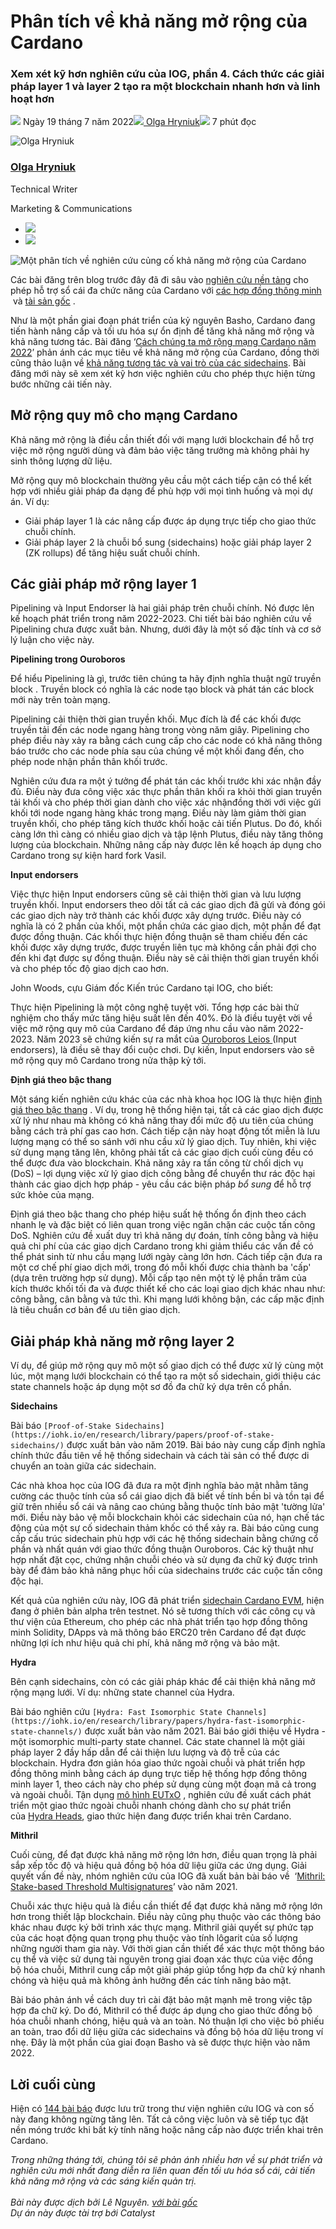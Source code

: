 # Phân tích về khả năng mở rộng của Cardano

### **Xem xét kỹ hơn nghiên cứu của IOG, phần 4. Cách thức các giải pháp layer 1 và layer 2 tạo ra một blockchain nhanh hơn và linh hoạt hơn**

![](img/2022-07-19-an-analysis-of-the-research-underpinning-cardanos-scalability.002.png) Ngày 19 tháng 7 năm 2022![](img/2022-07-19-an-analysis-of-the-research-underpinning-cardanos-scalability.002.png)[ Olga Hryniuk](/en/blog/authors/olga-hryniuk/page-1/)![](img/2022-07-19-an-analysis-of-the-research-underpinning-cardanos-scalability.003.png) 7 phút đọc

![Olga Hryniuk](img/2022-07-19-an-analysis-of-the-research-underpinning-cardanos-scalability.004.png)[](/en/blog/authors/olga-hryniuk/page-1/)

### [**Olga Hryniuk**](/en/blog/authors/olga-hryniuk/page-1/)

Technical Writer

Marketing &amp; Communications

- ![](img/2022-07-19-an-analysis-of-the-research-underpinning-cardanos-scalability.005.png)[](https://www.linkedin.com/in/olga-hryniuk-1094a3160/ "LinkedIn")
- ![](img/2022-07-19-an-analysis-of-the-research-underpinning-cardanos-scalability.006.png)[](https://github.com/olgahryniuk "GitHub")

![Một phân tích về nghiên cứu củng cố khả năng mở rộng của Cardano](img/2022-07-19-an-analysis-of-the-research-underpinning-cardanos-scalability.007.png)

Các bài đăng trên blog trước đây đã đi sâu vào [nghiên cứu nền tảng](https://iohk.io/en/blog/posts/2022/06/10/cardanos-foundational-research-overview/) cho phép hỗ trợ sổ cái đa chức năng của Cardano với [các hợp đồng thông minh ](https://iohk.io/en/blog/posts/2022/06/23/overview-of-the-research-enabling-smart-contract-support-on-cardano/) và [tài sản gốc](https://iohk.io/en/blog/posts/2022/07/07/research-overview-part-3-tokens-stablecoins-and-fees/) .

Như là một phần giai đoạn phát triển của kỷ nguyên Basho, Cardano đang tiến hành nâng cấp và tối ưu hóa sự ổn định để tăng khả năng mở rộng và khả năng tương tác. Bài đăng ‘[Cách chúng ta mở rộng mạng Cardano năm 2022](https://iohk.io/en/blog/posts/2022/01/14/how-we-re-scaling-cardano-in-2022/)’ phản ánh các mục tiêu về khả năng mở rộng của Cardano, đồng thời cũng thảo luận về [khả năng tương tác và vai trò của các sidechains](https://iohk.io/en/blog/posts/2022/01/14/how-we-re-scaling-cardano-in-2022/). Bài đăng mới này sẽ xem xét kỹ hơn việc nghiên cứu cho phép thực hiện từng bước những cải tiến này.

## **Mở rộng quy mô cho mạng Cardano**

Khả năng mở rộng là điều cần thiết đối với mạng lưới blockchain để hỗ trợ việc mở rộng người dùng và đảm bảo việc tăng trưởng mà không phải hy sinh thông lượng dữ liệu.

Mở rộng quy mô blockchain thường yêu cầu một cách tiếp cận có thể kết hợp với nhiều giải pháp đa dạng để phù hợp với mọi tình huống và mọi dự án. Ví dụ:

- Giải pháp layer 1 là các nâng cấp được áp dụng trực tiếp cho giao thức chuỗi chính.
- Giải pháp layer 2 là chuỗi bổ sung (sidechains) hoặc giải pháp layer 2 (ZK rollups) để tăng hiệu suất chuỗi chính.

## **Các giải pháp mở rộng layer 1**

Pipelining và Input Endorser là hai giải pháp trên chuỗi chính. Nó được lên kế hoạch phát triển trong năm 2022-2023. Chi tiết bài báo nghiên cứu về Pipelining chưa được xuất bản. Nhưng, dưới đây là một số đặc tính và cơ sở lý luận cho việc này.

**Pipelining trong Ouroboros**

Để hiểu Pipelining là gì, trước tiên chúng ta hãy định nghĩa thuật ngữ truyền block . Truyền block có nghĩa là các node tạo block và phát tán các block mới này trên toàn mạng.

Pipelining cải thiện thời gian truyền khối. Mục đích là để các khối được truyền tải đến các node ngang hàng trong vòng năm giây. Pipelining cho phép điều này xảy ra bằng cách cung cấp cho các node có khả năng thông báo trước cho các node phía sau của chúng về một khối đang đến, cho phép node nhận phần thân khối trước.

Nghiên cứu đưa ra một ý tưởng để phát tán các khối trước khi xác nhận đầy đủ. Điều này đưa công việc xác thực phần thân khối ra khỏi thời gian truyền tải khối và cho phép thời gian dành cho việc xác nhậnđồng thời với việc gửi khối tới node ngang hàng khác trong mạng. Điều này làm giảm thời gian truyền khối, cho phép tăng kích thước khối hoặc cải tiến Plutus. Do đó, khối càng lớn thì càng có nhiều giao dịch và tập lệnh Plutus, điều này tăng thông lượng của blockchain. Những nâng cấp này được lên kế hoạch áp dụng cho Cardano trong sự kiện  hard fork Vasil.

**Input endorsers**

Việc thực hiện Input endorsers cũng sẽ cải thiện thời gian và lưu lượng truyền khối. Input endorsers theo dõi tất cả các giao dịch đã gửi và đóng gói các giao dịch này trở thành các khối được xây dựng trước. Điều này có nghĩa là có 2 phần của khối, một phần chứa các giao dịch, một phần để đạt được đồng thuận. Các khối thực hiện đồng thuận sẽ tham chiếu đến các khối được xây dựng trước, được truyền liên tục mà không cần phải đợi cho đến khi đạt được sự đồng thuận. Điều này sẽ cải thiện thời gian truyền khối và cho phép tốc độ giao dịch cao hơn.

John Woods, cựu Giám đốc Kiến trúc Cardano tại IOG, cho biết:

Thực hiện Pipelining là một công nghệ tuyệt vời. Tổng hợp các bài thử nghiệm cho thấy mức tăng hiệu suất lên đến 40%. Đó là điều tuyệt vời về việc mở rộng quy mô của Cardano để đáp ứng nhu cầu vào năm 2022-2023. Năm 2023 sẽ chứng kiến sự ra mắt của [Ouroboros Leios ](https://www.youtube.com/watch?v=xKv94MwSNBw)(Input endorsers), là điều sẽ thay đổi cuộc chơi. Dự kiến, Input endorsers vào sẽ mở rộng quy mô Cardano trong nửa thập kỷ tới.

**Định giá theo bậc thang**

Một sáng kiến ​​nghiên cứu khác của các nhà khoa học IOG là thực hiện [định giá theo bậc thang](https://iohk.io/en/blog/posts/2021/11/26/network-traffic-and-tiered-pricing/) . Ví dụ, trong hệ thống hiện tại, tất cả các giao dịch được xử lý như nhau mà không có khả năng thay đổi mức độ ưu tiên của chúng bằng cách trả phí gas cao hơn. Cách tiếp cận này hoạt động tốt miễn là lưu lượng mạng có thể so sánh với nhu cầu xử lý giao dịch. Tuy nhiên, khi việc sử dụng mạng tăng lên, không phải tất cả các giao dịch cuối cùng đều có thể được đưa vào blockchain. Khả năng xảy ra tấn công từ chối dịch vụ (DoS) – lợi dụng việc xử lý giao dịch công bằng để chuyển thư rác độc hại thành các giao dịch hợp pháp - yêu cầu các biện pháp *bổ sung* để hỗ trợ sức khỏe của mạng.

Định giá theo bậc thang cho phép hiệu suất hệ thống ổn định theo cách nhanh lẹ và đặc biệt có liên quan trong việc ngăn chặn các cuộc tấn công DoS. Nghiên cứu đề xuất duy trì khả năng dự đoán, tính công bằng và hiệu quả chi phí của các giao dịch Cardano trong khi giảm thiểu các vấn đề có thể phát sinh từ nhu cầu mạng lưới ngày càng lớn hơn. Cách tiếp cận đưa ra một cơ chế phí giao dịch mới, trong đó mỗi khối được chia thành ba 'cấp' (dựa trên trường hợp sử dụng). Mỗi cấp tạo nên một tỷ lệ phần trăm của kích thước khối tối đa và được thiết kế cho các loại giao dịch khác nhau như: công bằng, cân bằng và tức thì. Khi mạng lưới không bận, các cấp mặc định là tiêu chuẩn cơ bản để ưu tiên giao dịch.

## **Giải pháp khả năng mở rộng layer 2**

Ví dụ, để giúp mở rộng quy mô một số giao dịch có thể được xử lý cùng một lúc, một mạng lưới blockchain có thể tạo ra một số sidechain, giới thiệu các state channels hoặc áp dụng một sơ đồ đa chữ ký dựa trên cổ phần.

**Sidechains**

Bài báo `[Proof-of-Stake Sidechains](https://iohk.io/en/research/library/papers/proof-of-stake-sidechains/)` được xuất bản vào năm 2019. Bài báo này cung cấp định nghĩa chính thức đầu tiên về hệ thống sidechain và cách tài sản có thể được di chuyển an toàn giữa các sidechain.

Các nhà khoa học của IOG đã đưa ra một định nghĩa bảo mật nhằm tăng cường các thuộc tính của sổ cái giao dịch đã biết về tính bền bỉ và tồn tại để giữ trên nhiều sổ cái và nâng cao chúng bằng thuộc tính bảo mật 'tường lửa' mới. Điều này bảo vệ mỗi blockchain khỏi các sidechain của nó, hạn chế tác động của một sự cố sidechain thảm khốc có thể xảy ra. Bài báo cũng cung cấp cấu trúc sidechain phù hợp với các hệ thống sidechain bằng chứng cổ phần và nhất quán với giao thức đồng thuận Ouroboros. Các kỹ thuật như hợp nhất đặt cọc, chứng nhận chuỗi chéo và sử dụng đa chữ ký được trình bày để đảm bảo khả năng phục hồi của sidechains trước các cuộc tấn công độc hại.

Kết quả của nghiên cứu này, IOG đã phát triển [sidechain Cardano EVM](https://iohk.io/en/blog/posts/2022/07/06/introducing-the-cardano-evm-sidechain/), hiện đang ở phiên bản alpha trên testnet. Nó sẽ tương thích với các công cụ và thư viện của Ethereum, cho phép các nhà phát triển tạo hợp đồng thông minh Solidity, DApps và mã thông báo ERC20 trên Cardano để đạt được những lợi ích như hiệu quả chi phí, khả năng mở rộng và bảo mật.

**Hydra**

Bên cạnh sidechains, còn có các giải pháp khác để cải thiện khả năng mở rộng mạng lưới. Ví dụ: những state channel của Hydra.

Bài báo nghiên cứu `[Hydra: Fast Isomorphic State Channels](https://iohk.io/en/research/library/papers/hydra-fast-isomorphic-state-channels/)` được xuất bản vào năm 2021. Bài báo giới thiệu về Hydra - một isomorphic multi-party state channel. Các state channel là một giải pháp layer 2 đầy hấp dẫn để cải thiện lưu lượng và độ trễ của các blockchain. Hydra đơn giản hóa giao thức ngoài chuỗi và phát triển hợp đồng thông minh bằng cách áp dụng trực tiếp hệ thống hợp đồng thông minh layer 1, theo cách này cho phép sử dụng cùng một đoạn mã cả trong và ngoài chuỗi. Tận dụng [mô hình EUTxO](https://iohk.io/en/research/library/papers/the-extended-utxo-model/) , nghiên cứu đề xuất cách phát triển một giao thức ngoài chuỗi nhanh chóng dành cho sự phát triển của [Hydra Heads](https://iohk.io/en/blog/posts/2022/02/03/implementing-hydra-heads-the-first-step-towards-the-full-hydra-vision/), giao thức hiện đang được triển khai trên Cardano.

**Mithril**

Cuối cùng, để đạt được khả năng mở rộng lớn hơn, điều quan trọng là phải sắp xếp tốc độ và hiệu quả đồng bộ hóa dữ liệu giữa các ứng dụng. Giải quyết vấn đề này, nhóm nghiên cứu của IOG đã xuất bản bài báo về  ‘[Mithril: Stake-based Threshold Multisignatures](https://iohk.io/en/research/library/papers/mithril-stake-based-threshold-multisignatures/)’ vào năm 2021.

Chuỗi xác thực hiệu quả là điều cần thiết để đạt được khả năng mở rộng lớn hơn trong thiết lập blockchain. Điều này cũng phụ thuộc vào các thông báo khác nhau được ký bởi trình xác thực mạng. Mithril giải quyết sự phức tạp của các hoạt động quan trọng phụ thuộc vào tính lôgarit của số lượng những người tham gia này. Với thời gian cần thiết để xác thực một thông báo cụ thể và việc sử dụng tài nguyên trong giai đoạn xác thực của việc đồng bộ hóa chuỗi, Mithril cung cấp một giải pháp giúp tổng hợp đa chữ ký nhanh chóng và hiệu quả mà không ảnh hưởng đến các tính năng bảo mật.

Bài báo phản ánh về cách duy trì cài đặt bảo mật mạnh mẽ trong việc tập hợp đa chữ ký. Do đó, Mithril có thể được áp dụng cho giao thức đồng bộ hóa chuỗi nhanh chóng, hiệu quả và an toàn. Nó thuận lợi cho việc bỏ phiếu an toàn, trao đổi dữ liệu giữa các sidechains và đồng bộ hóa dữ liệu trong ví nhẹ. Đây là một phần của giai đoạn Basho và sẽ được thực hiện vào năm 2022.

## **Lời cuối cùng**

Hiện có [144 bài báo](https://iohk.io/en/research/library/) được lưu trữ trong thư viện nghiên cứu IOG và con số này đang không ngừng tăng lên. Tất cả công việc luôn và sẽ tiếp tục đặt nền móng trước khi bất kỳ tính năng hoặc nâng cấp nào được triển khai trên Cardano.

*Trong những tháng tới, chúng tôi sẽ phản ánh nhiều hơn về sự phát triển và nghiên cứu mới nhất đang diễn ra liên quan đến tối ưu hóa sổ cái, cải tiến khả năng mở rộng và các sáng kiến ​​quản trị.<br><br>Bài này được dịch bởi Lê Nguyên. <a class="_active_edit_href" href="https://iohk.io/en/blog/posts/2022/07/19/an-analysis-of-the-research-underpinning-cardanos-scalability/">với bài gốc</a><br><em>Dự án này được tài trợ bới Catalyst</em>*
